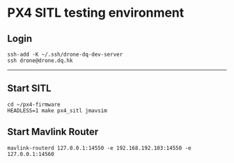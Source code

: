 # PX4 SITL testing environment 

## Login
    ssh-add -K ~/.ssh/drone-dq-dev-server
    ssh drone@drone.dq.hk

---
## Start SITL
    cd ~/px4-firmware
    HEADLESS=1 make px4_sitl jmavsim

## Start Mavlink Router
    mavlink-routerd 127.0.0.1:14550 -e 192.168.192.103:14550 -e 127.0.0.1:14560

